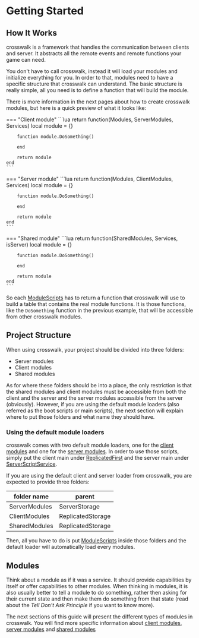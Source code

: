 # Getting Started

## How It Works

crosswalk is a framework that handles the communication between clients and server. It abstracts all the remote events and remote functions your game can need.

You don't have to call crosswalk, instead it will load your modules and initialize everything for you. In order to that, modules need to have a specific structure that crosswalk can understand. The basic structure is really simple, all you need is to define a function that will build the module.

There is more information in the next pages about how to create crosswalk modules, but here is a quick preview of what it looks like:

=== "Client module"
    ```lua
    return function(Modules, ServerModules, Services)
        local module = {}

        function module.DoSomething()

        end

        return module
    end
    ```
=== "Server module"
    ```lua
    return function(Modules, ClientModules, Services)
        local module = {}

        function module.DoSomething()

        end

        return module
    end
    ```
=== "Shared module"
    ```lua
    return function(SharedModules, Services, isServer)
        local module = {}

        function module.DoSomething()

        end

        return module
    end
    ```

So each [ModuleScripts](https://developer.roblox.com/en-us/api-reference/class/ModuleScript) has to return a function that crosswalk will use to build a table that contains the real module functions. It is those functions, like the `DoSomething` function in the previous example, that will be accessible from other crosswalk modules.

## Project Structure

When using crosswalk, your project should be divided into three folders:

  - Server modules
  - Client modules
  - Shared modules

As for where these folders should be into a place, the only restriction is that the shared modules and client modules must be accessible from both the client and the server and the server modules accessible from the server (obviously). However, if you are using the default module loaders (also referred as the boot scripts or main scripts), the next section will explain where to put those folders and what name they should have.

### Using the default module loaders

crosswalk comes with two default module loaders, one for the [client modules](https://gitlab.com/seaofvoices/crosswalk/-/blob/master/src/ClientMain.client.lua) and one for the [server modules](https://gitlab.com/seaofvoices/crosswalk/-/blob/master/src/Main.server.lua). In order to use those scripts, simply put the client main under [ReplicatedFirst](https://developer.roblox.com/en-us/api-reference/class/ReplicatedFirst) and the server main under [ServerScriptService](https://developer.roblox.com/en-us/api-reference/class/ServerScriptService).

If you are using the default client and server loader from crosswalk, you are expected to provide three folders:

| folder name | parent |
| -- | -- |
| ServerModules | ServerStorage |
| ClientModules | ReplicatedStorage |
| SharedModules | ReplicatedStorage |

Then, all you have to do is put [ModuleScripts](https://developer.roblox.com/en-us/api-reference/class/ModuleScript) inside those folders and the default loader will automatically load every modules.

## Modules

Think about a module as if it was a service. It should provide capabilities by itself or offer capabilities to other modules. When thinking in modules, it is also usually better to tell a module to do something, rather then asking for their current state and then make them do something from that state (read about the *Tell Don't Ask Principle* if you want to know more).

The next sections of this guide will present the different types of modules in crosswalk. You will find more specific information about [client modules](ClientModules.md), [server modules](ServerModules.md) and [shared modules](SharedModules.md)
